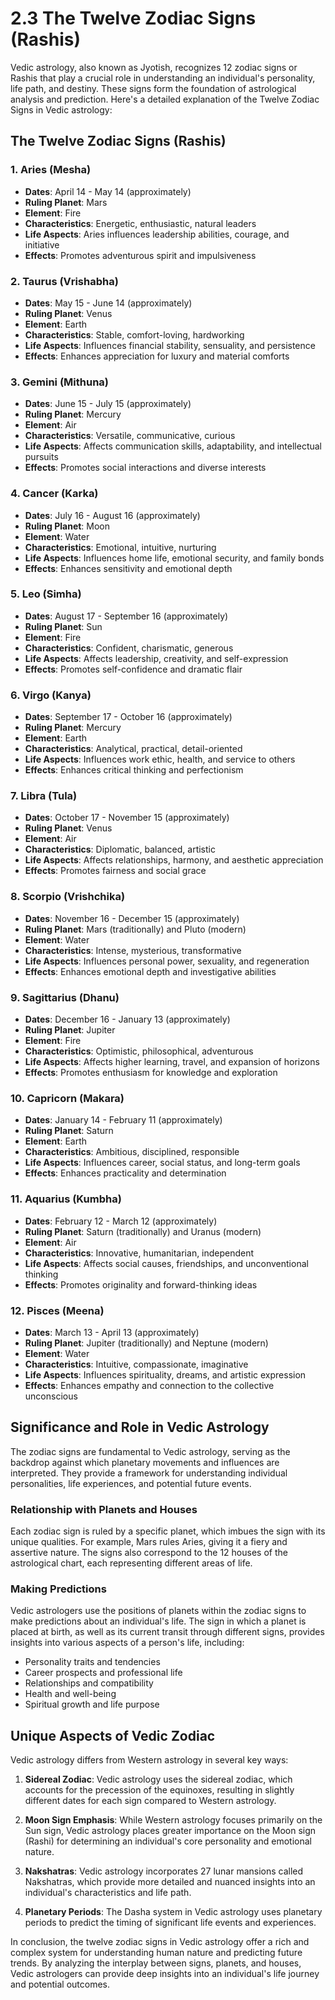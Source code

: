 # 2.3 The Twelve Zodiac Signs (Rashis)

Vedic astrology, also known as Jyotish, recognizes 12 zodiac signs or Rashis that play a crucial role in understanding an individual's personality, life path, and destiny. These signs form the foundation of astrological analysis and prediction. Here's a detailed explanation of the Twelve Zodiac Signs in Vedic astrology:

## The Twelve Zodiac Signs (Rashis)

### 1. Aries (Mesha)
- **Dates**: April 14 - May 14 (approximately)
- **Ruling Planet**: Mars
- **Element**: Fire
- **Characteristics**: Energetic, enthusiastic, natural leaders
- **Life Aspects**: Aries influences leadership abilities, courage, and initiative
- **Effects**: Promotes adventurous spirit and impulsiveness

### 2. Taurus (Vrishabha)
- **Dates**: May 15 - June 14 (approximately)
- **Ruling Planet**: Venus
- **Element**: Earth
- **Characteristics**: Stable, comfort-loving, hardworking
- **Life Aspects**: Influences financial stability, sensuality, and persistence
- **Effects**: Enhances appreciation for luxury and material comforts

### 3. Gemini (Mithuna)
- **Dates**: June 15 - July 15 (approximately)
- **Ruling Planet**: Mercury
- **Element**: Air
- **Characteristics**: Versatile, communicative, curious
- **Life Aspects**: Affects communication skills, adaptability, and intellectual pursuits
- **Effects**: Promotes social interactions and diverse interests

### 4. Cancer (Karka)
- **Dates**: July 16 - August 16 (approximately)
- **Ruling Planet**: Moon
- **Element**: Water
- **Characteristics**: Emotional, intuitive, nurturing
- **Life Aspects**: Influences home life, emotional security, and family bonds
- **Effects**: Enhances sensitivity and emotional depth

### 5. Leo (Simha)
- **Dates**: August 17 - September 16 (approximately)
- **Ruling Planet**: Sun
- **Element**: Fire
- **Characteristics**: Confident, charismatic, generous
- **Life Aspects**: Affects leadership, creativity, and self-expression
- **Effects**: Promotes self-confidence and dramatic flair

### 6. Virgo (Kanya)
- **Dates**: September 17 - October 16 (approximately)
- **Ruling Planet**: Mercury
- **Element**: Earth
- **Characteristics**: Analytical, practical, detail-oriented
- **Life Aspects**: Influences work ethic, health, and service to others
- **Effects**: Enhances critical thinking and perfectionism

### 7. Libra (Tula)
- **Dates**: October 17 - November 15 (approximately)
- **Ruling Planet**: Venus
- **Element**: Air
- **Characteristics**: Diplomatic, balanced, artistic
- **Life Aspects**: Affects relationships, harmony, and aesthetic appreciation
- **Effects**: Promotes fairness and social grace

### 8. Scorpio (Vrishchika)
- **Dates**: November 16 - December 15 (approximately)
- **Ruling Planet**: Mars (traditionally) and Pluto (modern)
- **Element**: Water
- **Characteristics**: Intense, mysterious, transformative
- **Life Aspects**: Influences personal power, sexuality, and regeneration
- **Effects**: Enhances emotional depth and investigative abilities

### 9. Sagittarius (Dhanu)
- **Dates**: December 16 - January 13 (approximately)
- **Ruling Planet**: Jupiter
- **Element**: Fire
- **Characteristics**: Optimistic, philosophical, adventurous
- **Life Aspects**: Affects higher learning, travel, and expansion of horizons
- **Effects**: Promotes enthusiasm for knowledge and exploration

### 10. Capricorn (Makara)
- **Dates**: January 14 - February 11 (approximately)
- **Ruling Planet**: Saturn
- **Element**: Earth
- **Characteristics**: Ambitious, disciplined, responsible
- **Life Aspects**: Influences career, social status, and long-term goals
- **Effects**: Enhances practicality and determination

### 11. Aquarius (Kumbha)
- **Dates**: February 12 - March 12 (approximately)
- **Ruling Planet**: Saturn (traditionally) and Uranus (modern)
- **Element**: Air
- **Characteristics**: Innovative, humanitarian, independent
- **Life Aspects**: Affects social causes, friendships, and unconventional thinking
- **Effects**: Promotes originality and forward-thinking ideas

### 12. Pisces (Meena)
- **Dates**: March 13 - April 13 (approximately)
- **Ruling Planet**: Jupiter (traditionally) and Neptune (modern)
- **Element**: Water
- **Characteristics**: Intuitive, compassionate, imaginative
- **Life Aspects**: Influences spirituality, dreams, and artistic expression
- **Effects**: Enhances empathy and connection to the collective unconscious

## Significance and Role in Vedic Astrology

The zodiac signs are fundamental to Vedic astrology, serving as the backdrop against which planetary movements and influences are interpreted. They provide a framework for understanding individual personalities, life experiences, and potential future events.

### Relationship with Planets and Houses

Each zodiac sign is ruled by a specific planet, which imbues the sign with its unique qualities. For example, Mars rules Aries, giving it a fiery and assertive nature. The signs also correspond to the 12 houses of the astrological chart, each representing different areas of life.

### Making Predictions

Vedic astrologers use the positions of planets within the zodiac signs to make predictions about an individual's life. The sign in which a planet is placed at birth, as well as its current transit through different signs, provides insights into various aspects of a person's life, including:

- Personality traits and tendencies
- Career prospects and professional life
- Relationships and compatibility
- Health and well-being
- Spiritual growth and life purpose

## Unique Aspects of Vedic Zodiac

Vedic astrology differs from Western astrology in several key ways:

1. **Sidereal Zodiac**: Vedic astrology uses the sidereal zodiac, which accounts for the precession of the equinoxes, resulting in slightly different dates for each sign compared to Western astrology.

2. **Moon Sign Emphasis**: While Western astrology focuses primarily on the Sun sign, Vedic astrology places greater importance on the Moon sign (Rashi) for determining an individual's core personality and emotional nature.

3. **Nakshatras**: Vedic astrology incorporates 27 lunar mansions called Nakshatras, which provide more detailed and nuanced insights into an individual's characteristics and life path.

4. **Planetary Periods**: The Dasha system in Vedic astrology uses planetary periods to predict the timing of significant life events and experiences.

In conclusion, the twelve zodiac signs in Vedic astrology offer a rich and complex system for understanding human nature and predicting future trends. By analyzing the interplay between signs, planets, and houses, Vedic astrologers can provide deep insights into an individual's life journey and potential outcomes. 